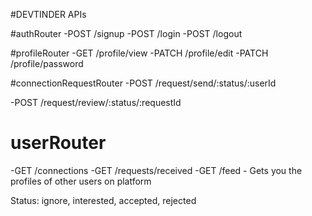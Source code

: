 #DEVTINDER APIs

#authRouter
-POST /signup
-POST /login
-POST /logout

#profileRouter
-GET /profile/view
-PATCH /profile/edit
-PATCH /profile/password

#connectionRequestRouter
-POST /request/send/:status/:userId
<!-- -POST /request/send/ignored/:userId -->
-POST /request/review/:status/:requestId
<!-- -POST /request/review/accepted/:requestId
-POST /request/review/rejected/:requestId -->

# userRouter
-GET /connections
-GET /requests/received
-GET /feed - Gets you the profiles of other users on platform


Status: ignore, interested, accepted, rejected


